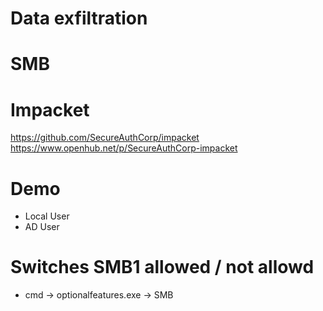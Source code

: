 # Data exfiltration

# SMB

# Impacket 

https://github.com/SecureAuthCorp/impacket
https://www.openhub.net/p/SecureAuthCorp-impacket

# Demo

- Local User
- AD User

# Switches SMB1 allowed / not allowd 
- cmd -> optionalfeatures.exe -> SMB
